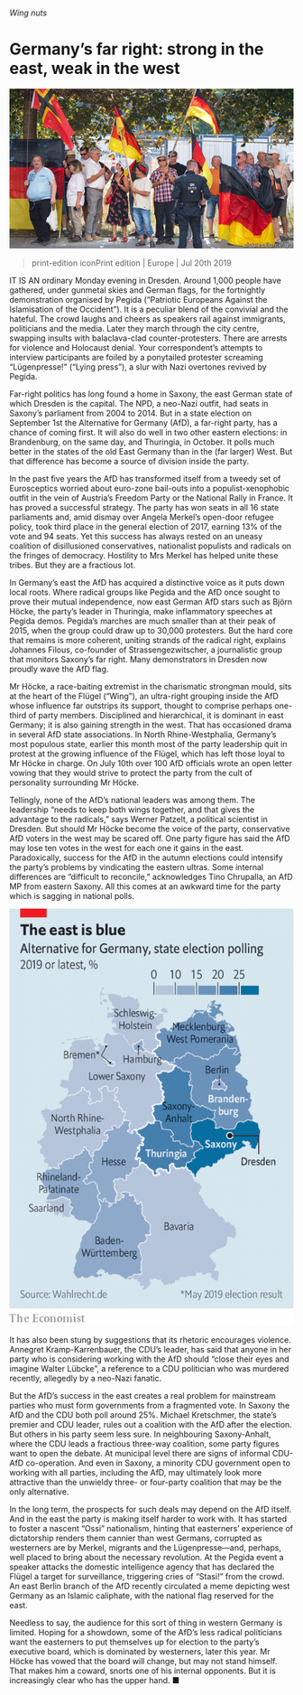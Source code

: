 ###### Wing nuts

# Germany’s far right: strong in the east, weak in the west 

![image](images/20190720_EUP003_0.jpg) 

> print-edition iconPrint edition | Europe | Jul 20th 2019 

IT IS AN ordinary Monday evening in Dresden. Around 1,000 people have gathered, under gunmetal skies and German flags, for the fortnightly demonstration organised by Pegida (“Patriotic Europeans Against the Islamisation of the Occident”). It is a peculiar blend of the convivial and the hateful. The crowd laughs and cheers as speakers rail against immigrants, politicians and the media. Later they march through the city centre, swapping insults with balaclava-clad counter-protesters. There are arrests for violence and Holocaust denial. Your correspondent’s attempts to interview participants are foiled by a ponytailed protester screaming “Lügenpresse!” (“Lying press”), a slur with Nazi overtones revived by Pegida. 

Far-right politics has long found a home in Saxony, the east German state of which Dresden is the capital. The NPD, a neo-Nazi outfit, had seats in Saxony’s parliament from 2004 to 2014. But in a state election on September 1st the Alternative for Germany (AfD), a far-right party, has a chance of coming first. It will also do well in two other eastern elections: in Brandenburg, on the same day, and Thuringia, in October. It polls much better in the states of the old East Germany than in the (far larger) West. But that difference has become a source of division inside the party. 

In the past five years the AfD has transformed itself from a tweedy set of Eurosceptics worried about euro-zone bail-outs into a populist-xenophobic outfit in the vein of Austria’s Freedom Party or the National Rally in France. It has proved a successful strategy. The party has won seats in all 16 state parliaments and, amid dismay over Angela Merkel’s open-door refugee policy, took third place in the general election of 2017, earning 13% of the vote and 94 seats. Yet this success has always rested on an uneasy coalition of disillusioned conservatives, nationalist populists and radicals on the fringes of democracy. Hostility to Mrs Merkel has helped unite these tribes. But they are a fractious lot. 

In Germany’s east the AfD has acquired a distinctive voice as it puts down local roots. Where radical groups like Pegida and the AfD once sought to prove their mutual independence, now east German AfD stars such as Björn Höcke, the party’s leader in Thuringia, make inflammatory speeches at Pegida demos. Pegida’s marches are much smaller than at their peak of 2015, when the group could draw up to 30,000 protesters. But the hard core that remains is more coherent, uniting strands of the radical right, explains Johannes Filous, co-founder of Strassengezwitscher, a journalistic group that monitors Saxony’s far right. Many demonstrators in Dresden now proudly wave the AfD flag. 

Mr Höcke, a race-baiting extremist in the charismatic strongman mould, sits at the heart of the Flügel (“Wing”), an ultra-right grouping inside the AfD whose influence far outstrips its support, thought to comprise perhaps one-third of party members. Disciplined and hierarchical, it is dominant in east Germany; it is also gaining strength in the west. That has occasioned drama in several AfD state associations. In North Rhine-Westphalia, Germany’s most populous state, earlier this month most of the party leadership quit in protest at the growing influence of the Flügel, which has left those loyal to Mr Höcke in charge. On July 10th over 100 AfD officials wrote an open letter vowing that they would strive to protect the party from the cult of personality surrounding Mr Höcke. 

Tellingly, none of the AfD’s national leaders was among them. The leadership “needs to keep both wings together, and that gives the advantage to the radicals,” says Werner Patzelt, a political scientist in Dresden. But should Mr Höcke become the voice of the party, conservative AfD voters in the west may be scared off. One party figure has said the AfD may lose ten votes in the west for each one it gains in the east. Paradoxically, success for the AfD in the autumn elections could intensify the party’s problems by vindicating the eastern ultras. Some internal differences are “difficult to reconcile,” acknowledges Tino Chrupalla, an AfD MP from eastern Saxony. All this comes at an awkward time for the party which is sagging in national polls. 

![image](images/20190720_EUM983.png) 

It has also been stung by suggestions that its rhetoric encourages violence. Annegret Kramp-Karrenbauer, the CDU’s leader, has said that anyone in her party who is considering working with the AfD should “close their eyes and imagine Walter Lübcke”, a reference to a CDU politician who was murdered recently, allegedly by a neo-Nazi fanatic. 

But the AfD’s success in the east creates a real problem for mainstream parties who must form governments from a fragmented vote. In Saxony the AfD and the CDU both poll around 25%. Michael Kretschmer, the state’s premier and CDU leader, rules out a coalition with the AfD after the election. But others in his party seem less sure. In neighbouring Saxony-Anhalt, where the CDU leads a fractious three-way coalition, some party figures want to open the debate. At municipal level there are signs of informal CDU-AfD co-operation. And even in Saxony, a minority CDU government open to working with all parties, including the AfD, may ultimately look more attractive than the unwieldy three- or four-party coalition that may be the only alternative. 

In the long term, the prospects for such deals may depend on the AfD itself. And in the east the party is making itself harder to work with. It has started to foster a nascent “Ossi” nationalism, hinting that easterners’ experience of dictatorship renders them cannier than west Germans, corrupted as westerners are by Merkel, migrants and the Lügenpresse—and, perhaps, well placed to bring about the necessary revolution. At the Pegida event a speaker attacks the domestic intelligence agency that has declared the Flügel a target for surveillance, triggering cries of “Stasi!” from the crowd. An east Berlin branch of the AfD recently circulated a meme depicting west Germany as an Islamic caliphate, with the national flag reserved for the east. 

Needless to say, the audience for this sort of thing in western Germany is limited. Hoping for a showdown, some of the AfD’s less radical politicians want the easterners to put themselves up for election to the party’s executive board, which is dominated by westerners, later this year. Mr Höcke has vowed that the board will change, but may not stand himself. That makes him a coward, snorts one of his internal opponents. But it is increasingly clear who has the upper hand. ■ 


